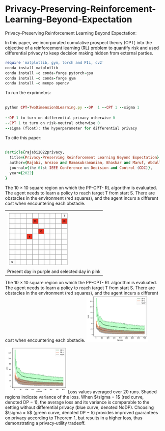 # Privacy-Preserving-Reinforcement-Learning-Beyond-Expectation
Privacy-Preserving Reinforcement Learning Beyond Expectation:

In this paper, we incorporated cumulative prospect theory (CPT) into the objective of a reinforcement learning (RL) problem to quantify risk and used differential privacy to keep decision making hidden from external parties.

```ruby
require 'matplotlib, gym, torch and PIL, cv2'
conda install matplotlib
conda install -c conda-forge pytorch-gpu
conda install -c conda-forge gym
conda install -c menpo opencv
```

To run the exprimetns:

```ruby

python CPT-TwoDimensionQLearning.py --DP  1 --CPT 1 --sigma 1

--DF 1 to turn on differential privacy otherwise 0
--CPT 1 to turn on risk-neutral otherwise 0
--sigma (float): the hyperparameter for differential privacy
```

To cite this paper:

```ruby

@article{rajabi2022privacy,
  title={Privacy-Preserving Reinforcement Learning Beyond Expectation},
  author={Rajabi, Arezoo and Ramasubramanian, Bhaskar and Maruf, Abdullah Al and Poovendran, Radha},
  journal={the 61st IEEE Conference on Decision and Control (CDC)},
  year={2022}
}
```

<table>
  <tr>
    <td><img src="./Env2.png" width="200"></td>
  </tr>
  <tr>
    The 10 × 10 square region on which the PP-CPT- RL algorithm is evaluated. The agent needs to learn a policy to reach target T from start S. There are obstacles in the environment (red squares), and the agent incurs a different cost when encountering each obstacle.
     <td>Present day in purple and selected day in pink</td>
  </tr>
 </table>


<p float="left">
 
  The 10 × 10 square region on which the PP-CPT- RL algorithm is evaluated. The agent needs to learn a policy to reach target T from start S. There are obstacles in the environment (red squares), and the agent incurs a different cost when encountering each obstacle.
 <img src="./LossConvergence.png" width="200">
</p>

<p float="left">
 <img src="./LossConvergence.png" width="200">
  Loss values averaged over 20 runs. Shaded regions indicate variance of the loss. When $\sigma = 1$ (red curve, denoted DP − 1), the average loss and its variance is comparable to the setting without differential privacy (blue curve, denoted NoDP). Choosing $\sigma = 5$  (green curve, denoted DP − 5) provides improved guarantees on privacy according to Theorem 1, but results in a higher loss, thus demonstrating a privacy-utility tradeoff.
 
</p>


